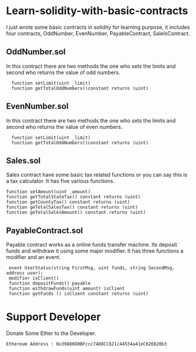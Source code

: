 # Learn-solidity-with-basic-contracts
I just wrote some basic contracts in solidity for learning purpose, it includes four contracts, OddNumber, EvenNumber, PayableContract, SalelsContract.
## OddNumber.sol
In this contract there are two methods the one who sets the limits and second who returns the value of odd numbers.

      function setLimit(uint _limit)
      function getTotalOddNumbers()constant returns (uint)
## EvenNumber.sol
In this contract there are two methods the one who sets the limits and second who returns the value of even numbers.
     
      function setLimit(uint _limit)
      function getTotalOddNumbers()constant returns (uint)
## Sales.sol
Sales contract have some basic tax related functions or you can say this is a tax calculator. It has five various functions.
   
    function setAmount(uint _amount)
    function getTotalStateTax() constant returns (uint)
    function getCountyTax() constant returns (uint)
    function geTotalSalesTax() constant returns (uint)
    function geTotalSalesAmount() constant returns (uint)

## PayableContract.sol
Payable contract works as a online funds transfer machine. Its deposit funds and withdraw it using some major modifier. It has three functions a modifier and an event.

     event UserStatus(string FirstMsg, uint funds, string SecondMsg, address user);
     modifier isClient()
     function depositFunds() payable
     function withdrawFunds(uint amount) isClient
     function getFunds () isClient constant returns (uint)
     
# Support Developer
Donate Some Ether to the Developer. 
    
    Ethereum Address : 0x39886D0BFccc74D8CCb21c44534a41eC626620b3
